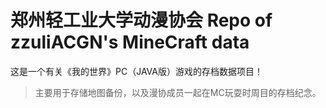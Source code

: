 # 郑州轻工业大学动漫协会 Repo of zzuliACGN's MineCraft data

这是一个有关《我的世界》PC（JAVA版）游戏的存档数据项目！

> 主要用于存储地图备份，以及漫协成员一起在MC玩耍时周目的存档纪念。